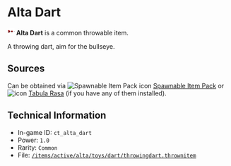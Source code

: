 # Alta Dart

<img src="https://raw.githubusercontent.com/Ceterai/Enternia/main/items/active/alta/toys/dart/throwingdart.png" alt="Alta Dart icon" loading="lazy" height="16px" width="auto" /> **Alta Dart** is a common throwable item.

A throwing dart, aim for the bullseye.

## Sources

Can be obtained via <img src="https://raw.githubusercontent.com/Silverfeelin/Starbound-SpawnableItemPack/master/interface/sip/iconSmall.png" alt="Spawnable Item Pack icon" width="18" height="14"/> [Spawnable Item Pack](https://steamcommunity.com/sharedfiles/filedetails/?id=733665104) or <img src="https://steamuserimages-a.akamaihd.net/ugc/263843960696222713/3EC9A7C005541F7D577EBCB8C5736B4EFC9973D6/" alt="icon" width="8" height="12"/> [Tabula Rasa](https://community.playstarbound.com/resources/the-tabula-rasa.3222/) (if you have any of them installed).

## Technical Information

- In-game ID: `ct_alta_dart`
- Power: `1.0`
- Rarity: `Common`
- File: [`/items/active/alta/toys/dart/throwingdart.thrownitem`](https://github.com/Ceterai/Enternia/blob/main/items/active/alta/toys/dart/throwingdart.thrownitem)
